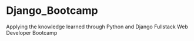 # Django_Bootcamp
Applying the knowledge learned through Python and Django Fullstack Web Developer Bootcamp
